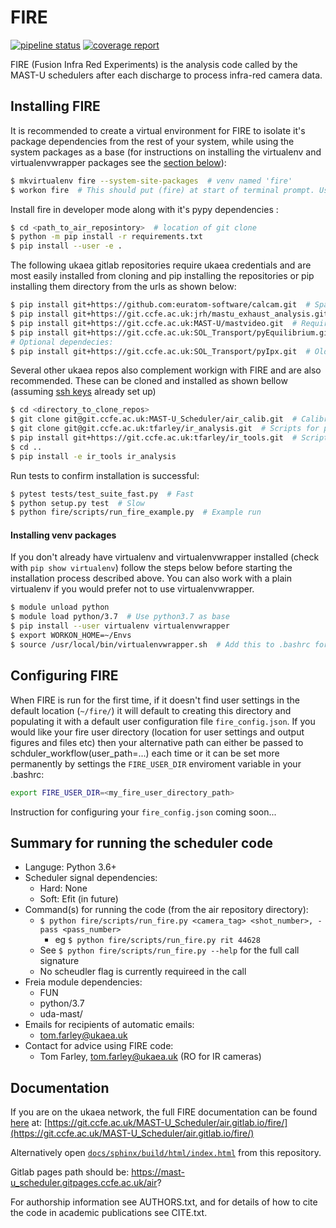 FIRE 
====
[![pipeline status](https://git.ccfe.ac.uk/MAST-U_Scheduler/air/badges/ci/pipeline.svg)](https://git.ccfe.ac.uk/MAST-U_Scheduler/air/commits/ci)
[![coverage report](https://git.ccfe.ac.uk/MAST-U_Scheduler/air/badges/ci/coverage.svg)](https://git.ccfe.ac.uk/MAST-U_Scheduler/air/commits/ci)

FIRE (Fusion Infra Red Experiments) is the analysis code called by the MAST-U schedulers after each discharge to process infra-red camera data.

Installing FIRE
---------------
It is recommended to create a virtual environment for FIRE to isolate it's
package dependencies from the rest of your system, while using the system
packages as a base (for instructions on installing the virtualenv and virtualenvwrapper packages see the [section below](#installing-venv-packages)):
```bash
$ mkvirtualenv fire --system-site-packages  # venv named 'fire'
$ workon fire  # This should put (fire) at start of terminal prompt. Use deactivate to revert to central python enviroment
```
Install fire in developer mode along with it's pypy dependencies :
```bash
$ cd <path_to_air_reposintory>  # location of git clone
$ python -m pip install -r requirements.txt
$ pip install --user -e .
```
The following ukaea gitlab repositories require ukaea credentials and are most easily installed from cloning and pip installing the repositories or pip installing them directory from the urls as shown below:
```bash
$ pip install git+https://github.com:euratom-software/calcam.git  # Spatial calibration classes (should be installed by by setup.py?)
$ pip install git+https://git.ccfe.ac.uk:jrh/mastu_exhaust_analysis.git  # Used for efit equilibria amongst other things
$ pip install git+https://git.ccfe.ac.uk:MAST-U/mastvideo.git  # Required for reading local IPX files
$ pip install git+https://git.ccfe.ac.uk:SOL_Transport/pyEquilibrium.git # Used for efit equilibria
# Optional dependecies:
$ pip install git+https://git.ccfe.ac.uk:SOL_Transport/pyIpx.git  # Older alternative to mastvideo library
```

Several other ukaea repos also complement workign with FIRE and are also recommended. These can be cloned and installed as shown bellow (assuming [ssh keys](https://docs.gitlab.com/ee/ssh/#generate-an-ssh-key-pair) already set up)
```bash
$ cd <directory_to_clone_repos>
$ git clone git@git.ccfe.ac.uk:MAST-U_Scheduler/air_calib.git  # Calibration data
$ git clone git@git.ccfe.ac.uk:tfarley/ir_analysis.git  # Scripts for performing analysis runs with FIRE, provenance capture etc.
$ pip install git+https://git.ccfe.ac.uk:tfarley/ir_tools.git  # Scripts for working with IR data, producing calcam calibration images etc
$ cd ..
$ pip install -e ir_tools ir_analysis
```
Run tests to confirm installation is successful:
```bash
$ pytest tests/test_suite_fast.py  # Fast
$ python setup.py test  # Slow
$ python fire/scripts/run_fire_example.py  # Example run
```

#### Installing venv packages
If you don't already have virtualenv and virtualenvwrapper installed (check with `pip show virtualenv`) follow the steps below before starting the installation process described above. You can also work with a plain virtualenv if you would prefer not to use virtualenvwrapper.
```bash
$ module unload python
$ module load python/3.7  # Use python3.7 as base
$ pip install --user virtualenv virtualenvwrapper
$ export WORKON_HOME=~/Envs
$ source /usr/local/bin/virtualenvwrapper.sh  # Add this to .bashrc for future
```

## Configuring FIRE
When FIRE is run for the first time, if it doesn't find user settings in the default location (`~/fire/`) it will default to creating this directory and populating it with a default user configuration file `fire_config.json`.
If you would like your fire user directory (location for user settings and output figures and files etc) then your alternative path can either be passed to schduler_workflow(user_path=...) each time or it can be set more permanently by settings the `FIRE_USER_DIR` enviroment variable in your .bashrc:
```bash
export FIRE_USER_DIR=<my_fire_user_directory_path>
```

Instruction for configuring your `fire_config.json` coming soon...

Summary for running the scheduler code
--------------------------------------

* Languge: Python 3.6+
* Scheduler signal dependencies:
    - Hard: None
    - Soft: Efit (in future)
* Command(s) for running the code (from the air repository directory):
    - `$ python fire/scripts/run_fire.py <camera_tag> <shot_number>, -pass <pass_number>`
        - eg `$ python fire/scripts/run_fire.py rit 44628`
    - See `$ python fire/scripts/run_fire.py --help` for the full call signature
    - No scheudler flag is currently requireed in the call
* Freia module dependencies:
    - FUN
    - python/3.7
    - uda-mast/
* Emails for recipients of automatic emails:
    - tom.farley@ukaea.uk
* Contact for advice using FIRE code:
    - Tom Farley, tom.farley@ukaea.uk (RO for IR cameras)

Documentation
--------------
If you are on the ukaea network, the full FIRE documentation can be found
[here](https://git.ccfe.ac.uk/MAST-U_Scheduler/air.gitlab.io/fire/docs/sphinx/build/html) at:
[https://git.ccfe.ac.uk/MAST-U_Scheduler/air.gitlab.io/fire/](https://git.ccfe.ac.uk/MAST-U_Scheduler/air.gitlab.io/fire/)

Alternatively open [``docs/sphinx/build/html/index.html``](docs/sphinx/build/html/index.html) from this repository.

Gitlab pages path should be: https://mast-u_scheduler.gitpages.ccfe.ac.uk/air?

For authorship information see AUTHORS.txt, and for details of how to cite the code in academic publications see CITE.txt.